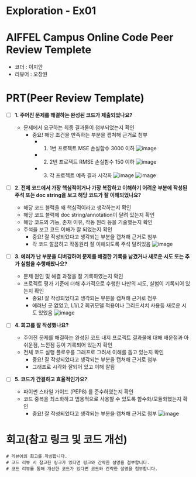 # Exploration - Ex01
# AIFFEL Campus Online Code Peer Review Templete
- 코더 : 이지안
- 리뷰어 : 오창원


# PRT(Peer Review Template)
- [ ]  **1. 주어진 문제를 해결하는 완성된 코드가 제출되었나요?**
    - 문제에서 요구하는 최종 결과물이 첨부되었는지 확인
        - 중요! 해당 조건을 만족하는 부분을 캡쳐해 근거로 첨부
            - 1. 1번 프로젝트 MSE 손실함수 3000 이하
      ![image](https://github.com/user-attachments/assets/ed5c24d0-b9eb-4c69-b267-12aab3b73b34)

            - 2. 2번 프로젝트 RMSE 손실함수 150 이하
      ![image](https://github.com/user-attachments/assets/c3e7ff55-37c9-49fd-a466-e4f72730f405)

            - 3. 각 프로젝트 예측 결과 시각화
        ![image](https://github.com/user-attachments/assets/7f245e21-e36b-44aa-a946-01dad2442711)
        ![image](https://github.com/user-attachments/assets/2138aeb3-e50a-4e5c-b636-2f851f8ebdfe)

    
- [ ]  **2. 전체 코드에서 가장 핵심적이거나 가장 복잡하고 이해하기 어려운 부분에 작성된 
주석 또는 doc string을 보고 해당 코드가 잘 이해되었나요?**
    - 해당 코드 블럭을 왜 핵심적이라고 생각하는지 확인
    - 해당 코드 블럭에 doc string/annotation이 달려 있는지 확인
    - 해당 코드의 기능, 존재 이유, 작동 원리 등을 기술했는지 확인
    - 주석을 보고 코드 이해가 잘 되었는지 확인
        - 중요! 잘 작성되었다고 생각되는 부분을 캡쳐해 근거로 첨부
        - 각 코드 깔끔하고 작동원리 잘 이해되도록 주석 달려있음
    ![image](https://github.com/user-attachments/assets/9df1c784-a8cb-44d9-9b0c-ce471aeba059)

        
- [ ]  **3. 에러가 난 부분을 디버깅하여 문제를 해결한 기록을 남겼거나
새로운 시도 또는 추가 실험을 수행해봤나요?**
    - 문제 원인 및 해결 과정을 잘 기록하였는지 확인
    - 프로젝트 평가 기준에 더해 추가적으로 수행한 나만의 시도, 
    실험이 기록되어 있는지 확인
        - 중요! 잘 작성되었다고 생각되는 부분을 캡쳐해 근거로 첨부
        - 에러난 곳 없었고, L1/L2 회귀모델 적용이나 그리드서치 사용등 새로운 시도 있었음
        ![image](https://github.com/user-attachments/assets/a97661cf-fa93-4c2c-a0f6-2c816f318fad)

- [ ]  **4. 회고를 잘 작성했나요?**
    - 주어진 문제를 해결하는 완성된 코드 내지 프로젝트 결과물에 대해
    배운점과 아쉬운점, 느낀점 등이 기록되어 있는지 확인
    - 전체 코드 실행 플로우를 그래프로 그려서 이해를 돕고 있는지 확인
        - 중요! 잘 작성되었다고 생각되는 부분을 캡쳐해 근거로 첨부
        - 그래프로 시각화 잘되어 있고 이해 잘됨
        
- [ ]  **5. 코드가 간결하고 효율적인가요?**
    - 파이썬 스타일 가이드 (PEP8) 를 준수하였는지 확인
    - 코드 중복을 최소화하고 범용적으로 사용할 수 있도록 함수화/모듈화했는지 확인
        - 중요! 잘 작성되었다고 생각되는 부분을 캡쳐해 근거로 첨부
    ![image](https://github.com/user-attachments/assets/63034419-3c93-4e07-9dc9-2fe2d71fc95c)


# 회고(참고 링크 및 코드 개선)
```
# 리뷰어의 회고를 작성합니다.
# 코드 리뷰 시 참고한 링크가 있다면 링크와 간략한 설명을 첨부합니다.
# 코드 리뷰를 통해 개선한 코드가 있다면 코드와 간략한 설명을 첨부합니다.
```

